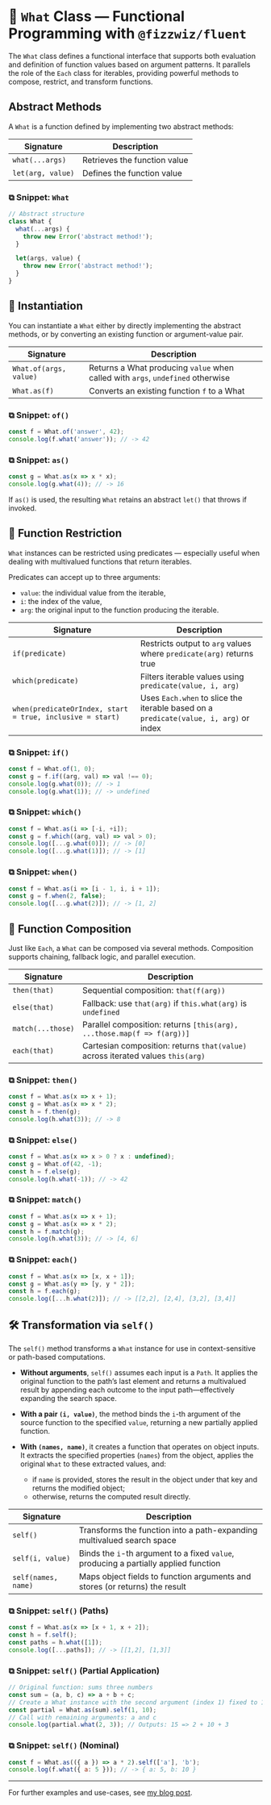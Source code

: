 # 📘 `What` Class — Functional Programming with `@fizzwiz/fluent`

The `What` class defines a functional interface that supports both evaluation and definition of function values based on argument patterns. It parallels the role of the `Each` class for iterables, providing powerful methods to compose, restrict, and transform functions.

## Abstract Methods

A `What` is a function defined by implementing two abstract methods:

| Signature             | Description                  |
| --------------------- | ---------------------------- |
| `what(...args)`       | Retrieves the function value |
| `let(arg, value)`     | Defines the function value   |

### ⧉ Snippet: `What`

```js
// Abstract structure
class What {
  what(...args) {
    throw new Error('abstract method!');
  }

  let(args, value) {
    throw new Error('abstract method!');
  }
}
```

## 🔧 Instantiation

You can instantiate a `What` either by directly implementing the abstract methods, or by converting an existing function or argument-value pair.

| Signature                 | Description                                                                     |
| ------------------------- | ------------------------------------------------------------------------------- |
| `What.of(args, value)`    | Returns a What producing `value` when called with `args`, `undefined` otherwise |
| `What.as(f)`              | Converts an existing function `f` to a What                                     |

### ⧉ Snippet: `of()`

```js
const f = What.of('answer', 42);
console.log(f.what('answer')); // -> 42
```

### ⧉ Snippet: `as()`

```js
const g = What.as(x => x * x);
console.log(g.what(4)); // -> 16
```

If `as()` is used, the resulting `What` retains an abstract `let()` that throws if invoked.

## 🎯 Function Restriction

`What` instances can be restricted using predicates — especially useful when dealing with multivalued functions that return iterables.

Predicates can accept up to three arguments:
- `value`: the individual value from the iterable,
- `i`: the index of the value,
- `arg`: the original input to the function producing the iterable.

| Signature                                       | Description                                                                 |
| ----------------------------------------------- | --------------------------------------------------------------------------- |
| `if(predicate)`                                 | Restricts output to `arg` values where `predicate(arg)` returns true        |
| `which(predicate)`                              | Filters iterable values using `predicate(value, i, arg)`                    |
| `when(predicateOrIndex, start = true, inclusive = start)` | Uses `Each.when` to slice the iterable based on a `predicate(value, i, arg)` or index        |

### ⧉ Snippet: `if()`

```js
const f = What.of(1, 0);
const g = f.if((arg, val) => val !== 0);
console.log(g.what(0)); // -> 1
console.log(g.what(1)); // -> undefined
```

### ⧉ Snippet: `which()`

```js
const f = What.as(i => [-i, +i]);
const g = f.which((arg, val) => val > 0);
console.log([...g.what(0)]); // -> [0]
console.log([...g.what(1)]); // -> [1]
```

### ⧉ Snippet: `when()`

```js
const f = What.as(i => [i - 1, i, i + 1]);
const g = f.when(2, false);
console.log([...g.what(2)]); // -> [1, 2]
```

## 🧩 Function Composition

Just like `Each`, a `What` can be composed via several methods. Composition supports chaining, fallback logic, and parallel execution.

| Signature         | Description                                                                       |
| ----------------- | ------------------------------------------------------------------------          |
| `then(that)`      | Sequential composition: `that(f(arg))`                                            |
| `else(that)`      | Fallback: use `that(arg)` if `this.what(arg)` is `undefined`                      |
| `match(...those)` | Parallel composition: returns `[this(arg), ...those.map(f => f(arg))]`            |
| `each(that)`      | Cartesian composition: returns `that(value)` across iterated values `this(arg)`   |

### ⧉ Snippet: `then()`

```js
const f = What.as(x => x + 1);
const g = What.as(x => x * 2);
const h = f.then(g);
console.log(h.what(3)); // -> 8
```

### ⧉ Snippet: `else()`

```js
const f = What.as(x => x > 0 ? x : undefined);
const g = What.of(42, -1);
const h = f.else(g);
console.log(h.what(-1)); // -> 42
```

### ⧉ Snippet: `match()`

```js
const f = What.as(x => x + 1);
const g = What.as(x => x * 2);
const h = f.match(g);
console.log(h.what(3)); // -> [4, 6]
```

### ⧉ Snippet: `each()`

```js
const f = What.as(x => [x, x + 1]);
const g = What.as(y => [y, y * 2]);
const h = f.each(g);
console.log([...h.what(2)]); // -> [[2,2], [2,4], [3,2], [3,4]]
```

## 🛠️ Transformation via `self()`

The `self()` method transforms a `What` instance for use in context-sensitive or path-based computations.

- **Without arguments**, `self()` assumes each input is a `Path`. It applies the original function to the path’s last element and returns a multivalued result by appending each outcome to the input path—effectively expanding the search space.

- **With a pair `(i, value)`**, the method binds the `i`-th argument of the source function to the specified `value`, returning a new partially applied function.

- **With `(names, name)`**, it creates a function that operates on object inputs. It extracts the specified properties (`names`) from the object, applies the original `What` to these extracted values, and:
  - if `name` is provided, stores the result in the object under that key and returns the modified object;
  - otherwise, returns the computed result directly.

| Signature             | Description                                                                 |
|-----------------------|-----------------------------------------------------------------------------|
| `self()`              | Transforms the function into a path-expanding multivalued search space      |
| `self(i, value)`      | Binds the `i`-th argument to a fixed `value`, producing a partially applied function |
| `self(names, name)`   | Maps object fields to function arguments and stores (or returns) the result |


### ⧉ Snippet: `self()` (Paths)

```js
const f = What.as(x => [x + 1, x + 2]);
const h = f.self();
const paths = h.what([1]);
console.log([...paths]); // -> [[1,2], [1,3]]
```

### ⧉ Snippet: `self()` (Partial Application)

```js
// Original function: sums three numbers
const sum = (a, b, c) => a + b + c;
// Create a What instance with the second argument (index 1) fixed to 10
const partial = What.as(sum).self(1, 10);
// Call with remaining arguments: a and c
console.log(partial.what(2, 3)); // Outputs: 15 => 2 + 10 + 3
```

### ⧉ Snippet: `self()` (Nominal)

```js
const f = What.as(({ a }) => a * 2).self(['a'], 'b');
console.log(f.what({ a: 5 })); // -> { a: 5, b: 10 }
```

---

For further examples and use-cases, see [my blog post](https://yourblog.example.com/what-class-usage-guide).
